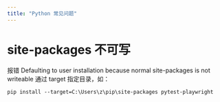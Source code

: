 ```yaml
---
title: "Python 常见问题"
---
```



# site-packages 不可写

报错 Defaulting to user installation because normal site-packages is not writeable
通过 target 指定目录，如：

```
pip install --target=C:\Users\z\pip\site-packages pytest-playwright
```

